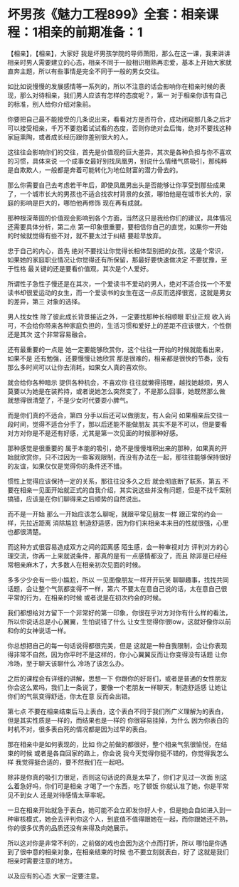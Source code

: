 # 坏男孩《魅力工程899》全套：相亲课程：1相亲的前期准备：1

【相亲】，【相亲】，大家好 我是坏男孩学院的导师萧阳，那么在这一课，我来讲讲相亲时男人需要建立的心态，相亲不同于一般相识相熟再恋爱，基本上开始大家就直奔主题，所以有些事情是完全不同于一般的男女交往。

如比如说慢慢的发展感情等一系列的，所以不注意的话会影响你在相亲时候的表现，那么对待相亲，我们男人应该有怎样的态度呢？，第一 对于相亲你该有自己的标准，别人给你介绍对象前。

你要把自己最不能接受的几条说出来，看看对方是否符合，成功闭窥那几条之后才可以接受相亲，千万不要抱着试试看的态度，否则你绝对会后悔，绝对不要找这种家庭熏陶，或者成长经历跟你差别很大的人。

这往往会影响你们的交往，首先是价值观的巨大差异，其次是各种负担与你不喜欢的习惯，具体来说 一个成事女最好别找凤凰男，别说什么情绪气质吸引，那纯粹是自欺欺人，一般都是奔着可能转化为地位财富的潜力骨去的。

那么你需要自己去考虑若干年后，即使凤凰男出头是否能够让你享受到那些成果了，一个城市长大的男孩也不适合找农村背景的女孩，哪怕他是在城市长大的，家庭的影响是巨大的，哪怕他再修饰 现在再有成就。

那种根深蒂固的价值观会影响到各个方面，当然这只是我给你们的建议，具体情况还需要具体分析，第二点 第一印象很重要，要相信你自己的直觉，如果你一开始的时候就觉得有些不对，就不要太过于纠结 要趁早放弃。

忠于自己的内心，首先 绝对不要找让你觉得长相体型别扭的女孩，这是个常识，如果她的家庭职业情况让你觉得还有所保留，那最好要快速做决定 不要犹豫，至于性格 最关键的还是要看价值观，其次是个人爱好。

所谓性子急性子慢还是在其次，一个爱读书不爱动的男人，绝对不适合找一个不爱读书却很爱运动的女生，而一个爱读书的女生在这一点反而选择很宽，这就是男女的差异，第三 对象的选择。

男人找女性 除了彼此成长背景接近之外，一定要找那种长相顺眼 职业正规 收入尚可，不会给你带来各种家庭负担的，生活习惯和爱好上的差距不应该很大，个性倒还是其次 这个非常容易融合。

还有最重要的一点是 她一定要能够欣赏你，这个往往一开始的时候就能看出来，如果不是 还有勉强，还要慢慢让她欣赏 那是很难的，相亲都是很快的节奏，没有那么多时间可以让你去消耗，如果女人真的喜欢你。

就会给你各种暗示 提供各种机会，不喜欢你 往往就懒得搭理，越找她越烦，男人莫要以为她是在装矜持，或者说她怎么突然变了，不是那么回事，她既然那么做 就想得很清楚了，不是少女时代要耍小脾气。

而是你们真的不适合，第四 分手以后还可以做朋友，有人会问 如果相亲后交往一段时间，觉得不适合分手了，那以后还能不能做朋友 其实不是不可以，但是要看对方对你是不是还有好感，尤其是第一次见面的时候那种好感。

那种感觉是很重要的 属于本能的吸引，绝不是慢慢堆积出来的那种，如果真的开始就欣赏你，只不过因为一些客观限制，而没有办法在一起，那往往能够保持很好的友谊，如果仅仅是觉得你的条件还不错。

惯性上觉得应该保持一定的关系，那往往没多久之后 就会彻底断了联系，第五 不要在相亲一见面开始就正式的自我介绍，其实说这些并没有问题，但是不找千案别搞错，应该是在你们聊得来之后顺势的自然说出。

而不是一开始 那么一开始应该怎么聊呢，就跟平常见朋友一样 跟正常的约会一样，先拉近距离 消除尴尬 制造舒适感，因为你们来相亲本来目的性就很强，心里也都很清楚。

而这种方式很容易造成双方之间的距离感 陌生感，会一种审视对方 评判对方的心理交流，你再一上来就说条件，那真的是有一点感情都没了，而且 除非是已经经常相亲麻木了，大多数人在相亲初次见面的时候。

多多少少会有一些小尴尬，所以 一见面像朋友一样开开玩笑 聊聊趣事，找找共同话题，会让整个气氛都变得不一样，第六 不要太在意自己说的话，太在意自己很平常的行为，在相亲的时候 或者说是在初次约会的时候。

我们都想给对方留下一个非常好的第一印象，你很在乎对方对你有什么样的看法，所以你说话总是小心翼翼，生怕说错了什么 让女生觉得你很low，这就好像你以前和你的女神说话一样。

你总想把自己的每一句话说得都很完美，但是 这就是一种自我限制，会让你表现得非常不自然，因为你平时不是这样的，你小心翼翼反而让你变得没有话题 让你冷场，至于聊天该聊什么 冷场了该怎么办。

之后的课程会有详细的讲解，思想一下 你跟你的好哥们，或者是普通的女性朋友 你会这么累吗，我们上一条说了，要像一个老朋友一样聊天，制造舒适感 让她让你们的气氛变得舒适，你太在意 反而会出错。

第七点 不要在相亲结束后马上表白，这个表白不同于我们所广义理解为的表白，但是其实性质是一样的，而结果也是一样的 你很容易挂掉，为什么 因为你表白的时机不对，很多表白死的情况都是因为过早的表白。

那在相亲中是如何表现的，比如 你之前做的都很好，整个相亲气氛很愉悦，在结束的时候 或者是各自回家的路上，你会说 我今天觉得你挺不错的，你觉得我怎么样 我觉得挺合适的，要不然我们在一起吧。

除非是你真的吸引力很足，否则这句话说的真是太早了，你们才见过一次面 别这么着急好吗，你们可是相亲 才喝了一个东西，吃了顿饭 你就认准了她，你是平常见不到女人 还是对待感情太草率呢。

一旦在相亲开始就急于表白，她可能不会立即发你好人卡，但是她会自如进入到一种审核模式，她会去评判你这个人，到底值不值得跟她在一起，而你跟她还不熟，你的很多优秀的品质还没有来得及向她展示。

所以这对你是非常不利的，之前做的戏也会因为这个点而打折，所以 哪怕是你遇到了很中意的相亲对象，在相亲结束的时候 也不要立刻就表白，好了 这就是我们相亲时需要注意的地方。

以及应有的心态 大家一定要注意。